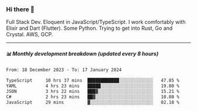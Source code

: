 ### Hi there 👋

Full Stack Dev. Eloquent in JavaScript/TypeScript. I work comfortably with Elixir and Dart (Flutter). Some Python. Trying to get into Rust, Go and Crystal. AWS, GCP.

***

##### 📊 Monthly development breakdown (updated every 8 hours)

<!--START_SECTION:waka-->

```txt
From: 18 December 2023 - To: 17 January 2024

TypeScript     10 hrs 37 mins  ████████████░░░░░░░░░░░░░   47.85 %
YAML           4 hrs 23 mins   █████░░░░░░░░░░░░░░░░░░░░   19.80 %
JSON           3 hrs 22 mins   ███▓░░░░░░░░░░░░░░░░░░░░░   15.21 %
C#             2 hrs 23 mins   ██▓░░░░░░░░░░░░░░░░░░░░░░   10.80 %
JavaScript     29 mins         ▓░░░░░░░░░░░░░░░░░░░░░░░░   02.18 %
```

<!--END_SECTION:waka-->

